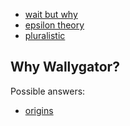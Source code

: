 
* [wait but why](https://waitbutwhy.com) 
* [epsilon theory](https://epsilontheory.com) 
* [pluralistic](https://pluralistic.net)

## Why Wallygator?
Possible answers:
* [origins](wa11yg8r)

